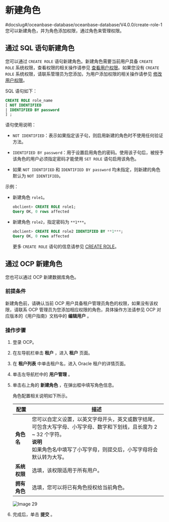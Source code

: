 # 新建角色
#docslug#/oceanbase-database/oceanbase-database/V4.0.0/create-role-1
您可以新建角色，并为角色添加权限，通过角色来管理权限。

## 通过 SQL 语句新建角色

您可以通过 `CREATE ROLE` 语句新建角色。新建角色需要当前用户具备 `CREATE ROLE` 系统权限，查看权限的相关操作请参见 [查看用户权限](../4.view-user-permissions.md)。如果您没有 `CREATE ROLE` 系统权限，请联系管理员为您添加，为用户添加权限的相关操作请参见 [修改用户权限](../5.modify-user-permissions-1.md)。

SQL 语句如下：

```sql
CREATE ROLE role_name
[ NOT IDENTIFIED
| IDENTIFIED BY password 
] ;
```

语句使用说明：

* `NOT IDENTIFIED`：表示如果指定该子句，则启用新建的角色时不使用任何验证方法。

* `IDENTIFIED BY password`：用于设置启用角色的密码。使用该子句后，被授予该角色的用户必须指定密码才能使用 `SET ROLE` 语句启用该角色。

* 如果 `NOT IDENTIFIED` 和 `IDENTIFIED BY password` 均未指定，则新建的角色默认为 `NOT IDENTIFIED`。

示例：

* 新建角色 `role1`。

  ```sql
  obclient> CREATE ROLE role1;
  Query OK, 0 rows affected
  ```

* 新建角色 `role2`，指定密码为 `**1***`。

  ```sql
  obclient> CREATE ROLE role2 IDENTIFIED BY **1***;
  Query OK, 0 rows affected
  ```

  更多 `CREATE ROLE` 语句的信息请参见 [CREATE ROLE](../../../../../../4.development-guide-refactoring-1/5.sql-syntax/3.common-tenant-oracle-mode/9.sql-statement-1/1.DDL-1/21.create-role.md)。
  
## 通过 OCP 新建角色

您也可以通过 OCP 新建数据库角色。

### 前提条件

新建角色前，请确认当前 OCP 用户具备租户管理员角色的权限，如果没有该权限，请联系 OCP 管理员为您添加相应权限的角色，具体操作方法请参见 OCP 对应版本的《用户指南》文档中的 **编辑用户** 。

### 操作步骤

1. 登录 OCP。

2. 在左导航栏单击 **租户** ，进入 **租户** 页面。

3. 在 **租户列表** 中单击租户名，进入 Oracle 租户的详情页面。

4. 单击左导航栏中的 **用户管理** 。

5. 单击右上角的 **新建角色** ，在弹出框中填写角色信息。

   角色配置相关说明如下所示。

   |    配置    |                                                                   描述                                                                    |
   |----------|-----------------------------------------------------------------------------------------------------------------------------------------|
   | **角色名**  | 您可以自定义设置，以英文字母开头，英文或数字结尾，可包含大写字母、小写字母、数字和下划线，且长度为 2 \~ 32 个字符。 </br>**说明**  </br>如果角色名中填写了小写字母，则提交后，小写字母将会默认转为大写。 |
   | **系统权限** | 选填，该权限适用于所有用户。                                                                                                                          |
   | **拥有角色** | 选填，您可以将已有角色授权给当前角色。                                                                                                                     |

   ![Image 29](https://help-static-aliyun-doc.aliyuncs.com/assets/img/zh-CN/9569242261/p276349.png)

6. 完成后，单击 **提交** 。
